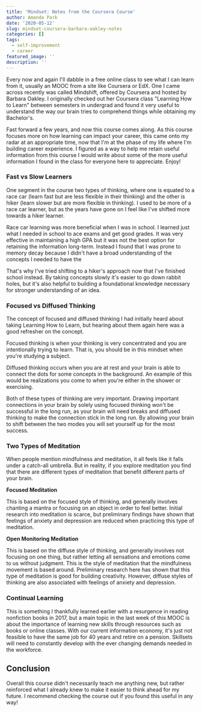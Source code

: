 ```yaml
---
title: 'Mindset: Notes from the Coursera Course'
author: Amanda Park
date: '2020-05-12'
slug: mindset-coursera-barbara-oakley-notes
categories: []
tags:
  - self-improvement
  - career
featured_image: ''
description: ''
---
```


Every now and again I'll dabble in a free online class to see what I can learn from it, usually an MOOC from a site like Coursera or EdX. One I came across recently was called Mindshift, offered by Coursera and hosted by Barbara Oakley. I originally checked out her Coursera class "Learning How to Learn" between semesters in undergrad and found it very useful to understand the way our brain tries to comprehend things while obtaining my Bachelor's.

Fast forward a few years, and now this course comes along. As this course focuses more on how learning can impact your career, this came onto my radar at an appropriate time, now that I'm at the phase of my life where I'm building career experience. I figured as a way to help me retain useful information from this course I would write about some of the more useful information I found in the class for everyone here to appreciate. Enjoy!

### Fast vs Slow Learners

One segment in the course two types of thinking, where one is equated to a race car (learn fast but are less flexible in their thinking) and the other is hiker (learn slower but are more flexible in thinking). I used to be more of a race car learner, but as the years have gone on I feel like I've shifted more towards a hiker learner. 

Race car learning was more beneficial when I was in school. I learned just what I needed in school to ace exams and get good grades. It was very effective in maintaining a high GPA but it was not the best option for retaining the information long-term. Instead I found that I was prone to memory decay because I didn't have a broad understanding of the concepts I needed to have the 

That's why I've tried shifting to a hiker's approach now that I've finished school instead. By taking concepts slowly it's easier to go down rabbit holes, but it's also helpful to building a foundational knowledge necessary for stronger understanding of an idea. 

### Focused vs Diffused Thinking

The concept of focused and diffused thinking I had initially heard about taking Learning How to Learn, but hearing about them again here was a good refresher on the concept.

Focused thinking is when your thinking is very concentrated and you are intentionally trying to learn. That is, you should be in this mindset when you're studying a subject.

Diffused thinking occurs when you are at rest and your brain is able to connect the dots for some concepts in the background. An example of this would be realizations you come to when you're either in the shower or exercising. 

Both of these types of thinking are very important. Drawing important connections in your brain by solely using focused thinking won't be successful in the long run, as your brain will need breaks and diffused thinking to make the connection stick in the long run. By allowing your brain to shift between the two modes you will set yourself up for the most success.

### Two Types of Meditation

When people mention mindfulness and meditation, it all feels like it falls under a catch-all umbrella. But in reality, if you explore meditation you find that there are different types of meditation that benefit different parts of your brain. 

**Focused Meditation**

This is based on the focused style of thinking, and generally involves chanting a mantra or focusing on an object in order to feel better. Initial research into meditation is scarce, but preliminary findings have shown that feelings of anxiety and depression are reduced when practicing this type of meditation.

**Open Monitoring Meditation**

This is based on the diffuse style of thinking, and generally involves not focusing on one thing, but rather letting all sensations and emotions come to us without judgment. This is the style of meditation that the mindfulness movement is based around. Preliminary research here has shown that this type of meditation is good for building creativity. However, diffuse styles of thinking are also associated with feelings of anxiety and depression. 

### Continual Learning

This is something I thankfully learned earlier with a resurgence in reading nonfiction books in 2017, but a main topic in the last week of this MOOC is about the importance of learning new skills through resources such as books or online classes. With our current information economy, it's just not feasible to have the same job for 40 years and retire on a pension. Skillsets will need to constantly develop with the ever changing demands needed in the workforce. 

## Conclusion

Overall this course didn't necessarily teach me anything new, but rather reinforced what I already knew to make it easier to think ahead for my future. I recommend checking the course out if you found this useful in any way!
